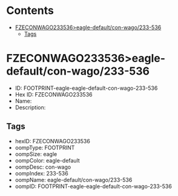 



Contents
========

* [FZECONWAGO233536>eagle-default/con-wago/233-536](#fzeconwago233536eagle-defaultcon-wago233-536)
	* [Tags](#tags)

# FZECONWAGO233536>eagle-default/con-wago/233-536

- ID: FOOTPRINT-eagle-eagle-default-con-wago-233-536
- Hex ID: FZECONWAGO233536
- Name: 
- Description: 

## Tags

- hexID: FZECONWAGO233536
- oompType: FOOTPRINT
- oompSize: eagle
- oompColor: eagle-default
- oompDesc: con-wago
- oompIndex: 233-536
- oompName: eagle-default/con-wago/233-536
- oompID: FOOTPRINT-eagle-eagle-default-con-wago-233-536
